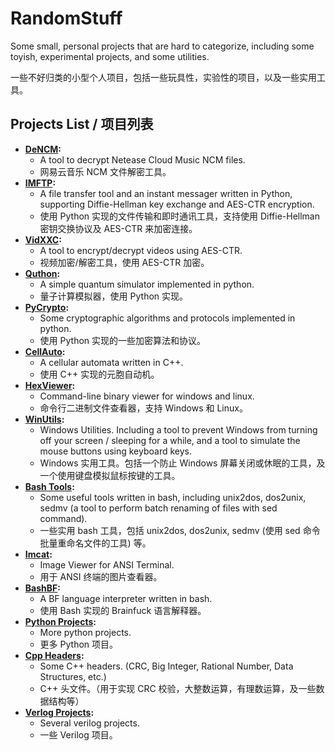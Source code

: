 # RandomStuff

Some small, personal projects that are hard to categorize, including some toyish, experimental projects, and some utilities.

一些不好归类的小型个人项目，包括一些玩具性，实验性的项目，以及一些实用工具。

## Projects List / 项目列表

+ **[DeNCM](Python/DeNCM):**
  + A tool to decrypt Netease Cloud Music NCM files.
  + 网易云音乐 NCM 文件解密工具。
+ **[IMFTP](Python/IMFTP):** 
  + A file transfer tool and an instant messager written in Python, supporting Diffie-Hellman key exchange and AES-CTR encryption.
  + 使用 Python 实现的文件传输和即时通讯工具，支持使用 Diffie-Hellman 密钥交换协议及 AES-CTR 来加密连接。
+ **[VidXXC](Python/VidXXC):** 
  + A tool to encrypt/decrypt videos using AES-CTR.
  + 视频加密/解密工具，使用 AES-CTR 加密。
+ **[Quthon](Python/Quthon):** 
  + A simple quantum simulator implemented in python. 
  + 量子计算模拟器，使用 Python 实现。
+ **[PyCrypto](Python/Crypto):** 
  + Some cryptographic algorithms and protocols implemented in python.
  + 使用 Python 实现的一些加密算法和协议。
+ **[CellAuto](C++/CellAuto):**
  + A cellular automata written in C++.
  + 使用 C++ 实现的元胞自动机。
+ **[HexViewer](C/HexViewer):**
  + Command-line binary viewer for windows and linux.
  + 命令行二进制文件查看器，支持 Windows 和 Linux。
+ **[WinUtils](C/WinUtils):**
  + Windows Utilities. Including a tool to prevent Windows from turning off your screen / sleeping for a while, and a tool to simulate the mouse buttons using keyboard keys.
  + Windows 实用工具。包括一个防止 Windows 屏幕关闭或休眠的工具，及一个使用键盘模拟鼠标按键的工具。
+ **[Bash Tools](Bash):**
  + Some useful tools written in bash, including unix2dos, dos2unix, sedmv (a tool to perform batch renaming of files with sed command).
  + 一些实用 bash 工具，包括 unix2dos, dos2unix, sedmv (使用 sed 命令批量重命名文件的工具) 等。
+ **[Imcat](Python/ANSI):**
  + Image Viewer for ANSI Terminal.
  + 用于 ANSI 终端的图片查看器。
+ **[BashBF](Bash/Brainfuck):**
  + A BF language interpreter written in bash.
  + 使用 Bash 实现的 Brainfuck 语言解释器。
+ **[Python Projects](Python):**
  + More python projects.
  + 更多 Python 项目。
+ **[Cpp Headers](C++/include):**
  + Some C++ headers. (CRC, Big Integer, Rational Number, Data Structures, etc.)
  + C++ 头文件。（用于实现 CRC 校验，大整数运算，有理数运算，及一些数据结构等）
+ **[Verlog Projects](Verilog):**
  + Several verilog projects.
  + 一些 Verilog 项目。
